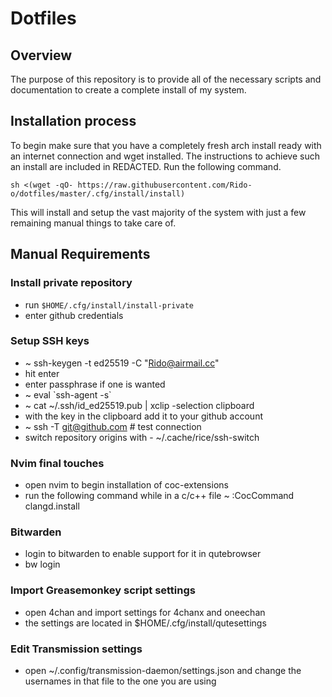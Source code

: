 # Dotfiles
## Overview
The purpose of this repository is to provide all of the necessary scripts and documentation to create a complete install of my system.
## Installation process
To begin make sure that you have a completely fresh arch install ready with an internet connection and wget installed. The instructions to achieve such an install are included in REDACTED. Run the following command.

`sh <(wget -qO- https://raw.githubusercontent.com/Rido-o/dotfiles/master/.cfg/install/install)`

This will install and setup the vast majority of the system with just a few remaining manual things to take care of.
## Manual Requirements
### Install private repository
* run `$HOME/.cfg/install/install-private`
* enter github credentials
### Setup SSH keys
* ~ ssh-keygen -t ed25519 -C "Rido@airmail.cc"
* hit enter
* enter passphrase if one is wanted
* ~ eval \`ssh-agent -s\`
* ~ cat ~/.ssh/id_ed25519.pub | xclip -selection clipboard
* with the key in the clipboard add it to your github account
* ~ ssh -T git@github.com # test connection
* switch repository origins with - ~/.cache/rice/ssh-switch
### Nvim final touches
* open nvim to begin installation of coc-extensions
* run the following command while in a c/c++ file ~ :CocCommand clangd.install
### Bitwarden
* login to bitwarden to enable support for it in qutebrowser
* bw login
### Import Greasemonkey script settings
* open 4chan and import settings for 4chanx and oneechan
* the settings are located in $HOME/.cfg/install/qutesettings
### Edit Transmission settings
* open ~/.config/transmission-daemon/settings.json and change the usernames in that file to the one you are using

